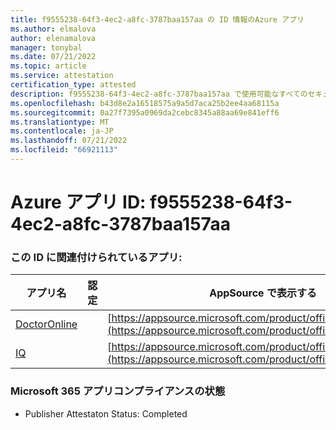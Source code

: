 ```yaml
---
title: f9555238-64f3-4ec2-a8fc-3787baa157aa の ID 情報のAzure アプリ
ms.author: elmalova
author: elenamalova
manager: tonybal
ms.date: 07/21/2022
ms.topic: article
ms.service: attestation
certification_type: attested
description: f9555238-64f3-4ec2-a8fc-3787baa157aa で使用可能なすべてのセキュリティとコンプライアンス情報。
ms.openlocfilehash: b43d8e2a16518575a9a5d7aca25b2ee4aa68115a
ms.sourcegitcommit: 0a27f7395a0969da2cebc8345a88aa69e841eff6
ms.translationtype: MT
ms.contentlocale: ja-JP
ms.lasthandoff: 07/21/2022
ms.locfileid: "66921113"
---
```

# <a name="azure-app-id-f9555238-64f3-4ec2-a8fc-3787baa157aa"></a>Azure アプリ ID: f9555238-64f3-4ec2-a8fc-3787baa157aa


### <a name="apps-associated-with-this-id"></a>この ID に関連付けられているアプリ:
| **アプリ名** | **認定** | **AppSource で表示する** |
|--------------|---------------|-----------------------|
| [DoctorOnline](../forward/WA200004082.md) |  | [https://appsource.microsoft.com/product/office/WA200004082](https://appsource.microsoft.com/product/office/WA200004082) |
| [IQ](../forward/WA200004126.md) |  | [https://appsource.microsoft.com/product/office/WA200004126](https://appsource.microsoft.com/product/office/WA200004126) |

### <a name="microsoft-365-app-compliance-status"></a>Microsoft 365 アプリコンプライアンスの状態
- Publisher Attestaton Status: Completed
